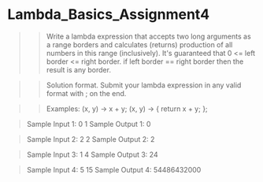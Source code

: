 # Lambda_Basics_Assignment4

>> Write a lambda expression that accepts two long arguments as a range borders and calculates (returns) production of all numbers in this range (inclusively). It's guaranteed that 0 <= left border <= right border. if left border == right border then the result is any border.

>> Solution format. Submit your lambda expression in any valid format with ; on the end.

>> Examples: (x, y) -> x + y; (x, y) -> { return x + y; };

> Sample Input 1:
> 0 1
> Sample Output 1:
> 0

> Sample Input 2:
> 2 2
> Sample Output 2:
> 2

> Sample Input 3:
> 1 4
> Sample Output 3:
> 24

> Sample Input 4:
> 5 15
> Sample Output 4:
> 54486432000
